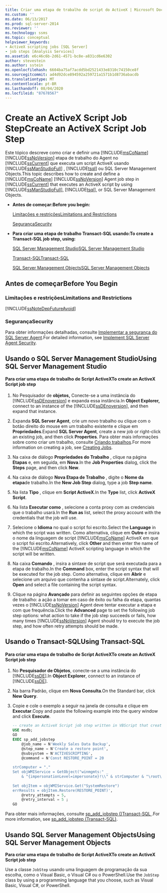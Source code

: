 ```yaml
---
title: Criar uma etapa de trabalho de script do ActiveX | Microsoft Docs
ms.custom: ''
ms.date: 06/13/2017
ms.prod: sql-server-2014
ms.reviewer: ''
ms.technology: ssms
ms.topic: conceptual
helpviewer_keywords:
- ActiveX scripting jobs [SQL Server]
- job steps [Analysis Services]
ms.assetid: e6c46c6b-2d61-4571-bc8e-a831cd6e6302
author: stevestein
ms.author: sstein
ms.openlocfilehash: 6604ba75af7acdd5bd2521433e8310c74150ce8f
ms.sourcegitcommit: ad4d92dce894592a259721a1571b1d8736abacdb
ms.translationtype: MT
ms.contentlocale: pt-BR
ms.lasthandoff: 08/04/2020
ms.locfileid: "87678567"
---
```

# <a name="create-an-activex-script-job-step"></a><span data-ttu-id="0f507-102">Create an ActiveX Script Job Step</span><span class="sxs-lookup"><span data-stu-id="0f507-102">Create an ActiveX Script Job Step</span></span>
  <span data-ttu-id="0f507-103">Este tópico descreve como criar e definir uma [!INCLUDE[msCoName](../../includes/msconame-md.md)] [!INCLUDE[ssNoVersion](../../includes/ssnoversion-md.md)] etapa de trabalho do Agent no [!INCLUDE[ssCurrent](../../includes/sscurrent-md.md)] que executa um script ActiveX usando [!INCLUDE[ssManStudioFull](../../includes/ssmanstudiofull-md.md)] , [!INCLUDE[tsql](../../includes/tsql-md.md)] ou SQL Server Management Objects.</span><span class="sxs-lookup"><span data-stu-id="0f507-103">This topic describes how to create and define a [!INCLUDE[msCoName](../../includes/msconame-md.md)] [!INCLUDE[ssNoVersion](../../includes/ssnoversion-md.md)] Agent job step in [!INCLUDE[ssCurrent](../../includes/sscurrent-md.md)] that executes an ActiveX script by using [!INCLUDE[ssManStudioFull](../../includes/ssmanstudiofull-md.md)], [!INCLUDE[tsql](../../includes/tsql-md.md)], or SQL Server Management Objects.</span></span>  
  
-   <span data-ttu-id="0f507-104">**Antes de começar:**</span><span class="sxs-lookup"><span data-stu-id="0f507-104">**Before you begin:**</span></span>  
  
     [<span data-ttu-id="0f507-105">Limitações e restrições</span><span class="sxs-lookup"><span data-stu-id="0f507-105">Limitations and Restrictions</span></span>](#Restrictions)  
  
     [<span data-ttu-id="0f507-106">Segurança</span><span class="sxs-lookup"><span data-stu-id="0f507-106">Security</span></span>](#Security)  
  
-   <span data-ttu-id="0f507-107">**Para criar uma etapa de trabalho Transact-SQL usando:**</span><span class="sxs-lookup"><span data-stu-id="0f507-107">**To create a Transact-SQL job step, using:**</span></span>  
  
     [<span data-ttu-id="0f507-108">SQL Server Management Studio</span><span class="sxs-lookup"><span data-stu-id="0f507-108">SQL Server Management Studio</span></span>](#SSMS)  
  
     [<span data-ttu-id="0f507-109">Transact-SQL</span><span class="sxs-lookup"><span data-stu-id="0f507-109">Transact-SQL</span></span>](#TSQL)  
  
     [<span data-ttu-id="0f507-110">SQL Server Management Objects</span><span class="sxs-lookup"><span data-stu-id="0f507-110">SQL Server Management Objects</span></span>](#SMO)  
  
## <a name="before-you-begin"></a><span data-ttu-id="0f507-111">Antes de começar</span><span class="sxs-lookup"><span data-stu-id="0f507-111">Before You Begin</span></span>  
  
###  <a name="limitations-and-restrictions"></a><a name="Restrictions"></a> <span data-ttu-id="0f507-112">Limitações e restrições</span><span class="sxs-lookup"><span data-stu-id="0f507-112">Limitations and Restrictions</span></span>  
 [!INCLUDE[ssNoteDepFutureAvoid](../../includes/ssnotedepfutureavoid-md.md)]  
  
###  <a name="security"></a><a name="Security"></a> <span data-ttu-id="0f507-113">Segurança</span><span class="sxs-lookup"><span data-stu-id="0f507-113">Security</span></span>  
 <span data-ttu-id="0f507-114">Para obter informações detalhadas, consulte [Implementar a segurança do SQL Server Agent](implement-sql-server-agent-security.md).</span><span class="sxs-lookup"><span data-stu-id="0f507-114">For detailed information, see [Implement SQL Server Agent Security](implement-sql-server-agent-security.md).</span></span>  
  
##  <a name="using-sql-server-management-studio"></a><a name="SSMS"></a> <span data-ttu-id="0f507-115">Usando o SQL Server Management Studio</span><span class="sxs-lookup"><span data-stu-id="0f507-115">Using SQL Server Management Studio</span></span>  
  
#### <a name="to-create-an-activex-script-job-step"></a><span data-ttu-id="0f507-116">Para criar uma etapa de trabalho de Script ActiveX</span><span class="sxs-lookup"><span data-stu-id="0f507-116">To create an ActiveX Script job step</span></span>  
  
1.  <span data-ttu-id="0f507-117">No Pesquisador de **objetos,** Conecte-se a uma instância do [!INCLUDE[ssDEnoversion](../../includes/ssdenoversion-md.md)] e expanda essa instância.</span><span class="sxs-lookup"><span data-stu-id="0f507-117">In **Object Explorer,** connect to an instance of the [!INCLUDE[ssDEnoversion](../../includes/ssdenoversion-md.md)], and then expand that instance.</span></span>  
  
2.  <span data-ttu-id="0f507-118">Expanda **SQL Server Agent**, crie um novo trabalho ou clique com o botão direito do mouse em um trabalho existente e clique em **Propriedades**.</span><span class="sxs-lookup"><span data-stu-id="0f507-118">Expand **SQL Server Agent**, create a new job or right-click an existing job, and then click **Properties**.</span></span> <span data-ttu-id="0f507-119">Para obter mais informações sobre como criar um trabalho, consulte [Criando trabalhos](create-jobs.md).</span><span class="sxs-lookup"><span data-stu-id="0f507-119">For more information on creating a job, see [Creating Jobs](create-jobs.md).</span></span>  
  
3.  <span data-ttu-id="0f507-120">Na caixa de diálogo **Propriedades do Trabalho** , clique na página **Etapas** e, em seguida, em **Nova**.</span><span class="sxs-lookup"><span data-stu-id="0f507-120">In the **Job Properties** dialog, click the **Steps** page, and then click **New**.</span></span>  
  
4.  <span data-ttu-id="0f507-121">Na caixa de diálogo **Nova Etapa de Trabalho** , digite o **Nome da etapa**de trabalho.</span><span class="sxs-lookup"><span data-stu-id="0f507-121">In the **New Job Step** dialog, type a job **Step name**.</span></span>  
  
5.  <span data-ttu-id="0f507-122">Na lista **Tipo** , clique em **Script ActiveX**.</span><span class="sxs-lookup"><span data-stu-id="0f507-122">In the **Type** list, click **ActiveX Script**.</span></span>  
  
6.  <span data-ttu-id="0f507-123">Na lista **Executar como** , selecione a conta proxy com as credenciais que o trabalho usará.</span><span class="sxs-lookup"><span data-stu-id="0f507-123">In the **Run as** list, select the proxy account with the credentials that the job will use.</span></span>  
  
7.  <span data-ttu-id="0f507-124">Selecione o **Idioma** no qual o script foi escrito.</span><span class="sxs-lookup"><span data-stu-id="0f507-124">Select the **Language** in which the script was written.</span></span> <span data-ttu-id="0f507-125">Como alternativa, clique em **Outro** e insira o nome da linguagem de script [!INCLUDE[msCoName](../../includes/msconame-md.md)] ActiveX em que o script foi escrito.</span><span class="sxs-lookup"><span data-stu-id="0f507-125">Alternatively, click **Other** and then enter the name of the [!INCLUDE[msCoName](../../includes/msconame-md.md)] ActiveX scripting language in which the script will be written.</span></span>  
  
8.  <span data-ttu-id="0f507-126">Na caixa **Comando** , insira a sintaxe de script que será executada para a etapa de trabalho.</span><span class="sxs-lookup"><span data-stu-id="0f507-126">In the **Command** box, enter the script syntax that will be executed for the job step.</span></span> <span data-ttu-id="0f507-127">Como alternativa, clique em **Abrir** e selecione um arquivo que contenha a sintaxe de script.</span><span class="sxs-lookup"><span data-stu-id="0f507-127">Alternately, click **Open** and select a file containing the script syntax.</span></span>  
  
9. <span data-ttu-id="0f507-128">Clique na página **Avançado** para definir as seguintes opções de etapa de trabalho: a ação a tomar em caso de êxito ou falha da etapa, quantas vezes o [!INCLUDE[ssNoVersion](../../includes/ssnoversion-md.md)] Agent deve tentar executar a etapa e com que frequência.</span><span class="sxs-lookup"><span data-stu-id="0f507-128">Click the **Advanced** page to set the following job step options: what action to take if the job step succeeds or fails, how many times [!INCLUDE[ssNoVersion](../../includes/ssnoversion-md.md)] Agent should try to execute the job step, and how often retry attempts should be made.</span></span>  
  
##  <a name="using-transact-sql"></a><a name="TSQL"></a> <span data-ttu-id="0f507-129">Usando o Transact-SQL</span><span class="sxs-lookup"><span data-stu-id="0f507-129">Using Transact-SQL</span></span>  
  
#### <a name="to-create-an-activex-script-job-step"></a><span data-ttu-id="0f507-130">Para criar uma etapa de trabalho de Script ActiveX</span><span class="sxs-lookup"><span data-stu-id="0f507-130">To create an ActiveX Script job step</span></span>  
  
1.  <span data-ttu-id="0f507-131">No **Pesquisador de Objetos**, conecte-se a uma instância do [!INCLUDE[ssDE](../../includes/ssde-md.md)].</span><span class="sxs-lookup"><span data-stu-id="0f507-131">In **Object Explorer**, connect to an instance of [!INCLUDE[ssDE](../../includes/ssde-md.md)].</span></span>  
  
2.  <span data-ttu-id="0f507-132">Na barra Padrão, clique em **Nova Consulta**.</span><span class="sxs-lookup"><span data-stu-id="0f507-132">On the Standard bar, click **New Query**.</span></span>  
  
3.  <span data-ttu-id="0f507-133">Copie e cole o exemplo a seguir na janela de consulta e clique em **Executar**.</span><span class="sxs-lookup"><span data-stu-id="0f507-133">Copy and paste the following example into the query window and click **Execute**.</span></span>  
  
    ```sql
    -- create an ActiveX Script job step written in VBScript that creates a restore point  
    USE msdb;  
    GO  
    EXEC sp_add_jobstep  
        @job_name = N'Weekly Sales Data Backup',  
        @step_name = N'Create a restore point',  
        @subsystem = N'ACTIVESCRIPTING',  
        @command = N'Const RESTORE_POINT = 20  
  
    strComputer = "."  
    Set objWMIService = GetObject("winmgmts:" _  
        & "{impersonationLevel=impersonate}!\\" & strComputer & "\root\default")  
  
    Set objItem = objWMIService.Get("SystemRestore")  
    errResults = objItem.Restore(RESTORE_POINT)',   
        @retry_attempts = 5,  
        @retry_interval = 5 ;  
    GO  
    ```  
  
 <span data-ttu-id="0f507-134">Para obter mais informações, consulte [sp_add_jobstep &#40;&#41;Transact-SQL ](/sql/relational-databases/system-stored-procedures/sp-add-jobstep-transact-sql).</span><span class="sxs-lookup"><span data-stu-id="0f507-134">For more information, see [sp_add_jobstep &#40;Transact-SQL&#41;](/sql/relational-databases/system-stored-procedures/sp-add-jobstep-transact-sql).</span></span>  
  
##  <a name="using-sql-server-management-objects"></a><a name="SMO"></a><span data-ttu-id="0f507-135">Usando SQL Server Management Objects</span><span class="sxs-lookup"><span data-stu-id="0f507-135">Using SQL Server Management Objects</span></span>  
 <span data-ttu-id="0f507-136">**Para criar uma etapa de trabalho de Script ActiveX**</span><span class="sxs-lookup"><span data-stu-id="0f507-136">**To create an ActiveX Script job step**</span></span>  
  
 <span data-ttu-id="0f507-137">Use a classe `JobStep` usando uma linguagem de programação da sua escolha, como o Visual Basic, o Visual C# ou o PowerShell.</span><span class="sxs-lookup"><span data-stu-id="0f507-137">Use the `JobStep` class by using a programming language that you choose, such as Visual Basic, Visual C#, or PowerShell.</span></span>  
